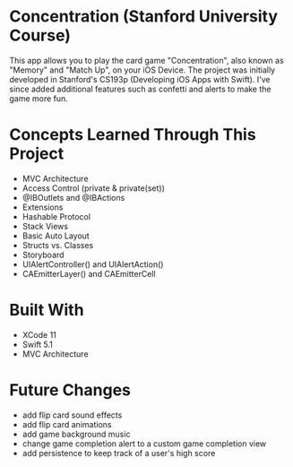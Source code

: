 # Concentration (Stanford University Course)

This app allows you to play the card game "Concentration", also known as "Memory" and "Match Up", on your iOS Device. The project was initially developed in Stanford's CS193p (Developing iOS Apps with Swift). I've since added additional features such as confetti and alerts to make the game more fun. 

# Concepts Learned Through This Project
- MVC Architecture
- Access Control (private & private(set))
- @IBOutlets and @IBActions
- Extensions
- Hashable Protocol
- Stack Views
- Basic Auto Layout
- Structs vs. Classes
- Storyboard
- UIAlertController() and UIAlertAction()
- CAEmitterLayer() and CAEmitterCell

# Built With
- XCode 11
- Swift 5.1
- MVC Architecture

# Future Changes
- add flip card sound effects
- add flip card animations
- add game background music
- change game completion alert to a custom game completion view
- add persistence to keep track of a user's high score

